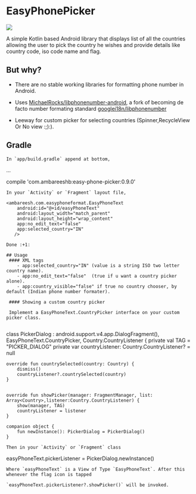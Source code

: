 # EasyPhonePicker
[![](https://img.shields.io/badge/API-9%2B-blue.svg?style=flat)](https://android-arsenal.com/api?level=9)

A simple Kotlin based Android library that displays  list of all the countries allowing the user to pick the country he wishes and provide details like country code, iso code name and flag. 

## But why?

- There are no stable working libraries for formatting phone number in Android.

- Uses [MichaelRocks/libphonenumber-android](https://github.com/MichaelRocks/libphonenumber-android), a fork of becoming de facto number formating standard [googlei18n/libphonenumber](https://github.com/googlei18n/libphonenumber) 

- Leeway for custom picker for selecting countries (Spinner,RecycleView Or No view :;):).

## Gradle

```
In `app/build.gradle` append at bottom,
 ```
 ...
 
 compile 'com.ambareeshb:easy-phone-picker:0.9.0'
 
 ```
In your `Activity` or `Fragment` layout file,
```
<LinearLayout xmlns:android="http://schemas.android.com/apk/res/android"
    xmlns:tools="http://schemas.android.com/tools"
    android:layout_width="match_parent"
    android:layout_height="match_parent"
    android:gravity="center_horizontal"
    xmlns:app="http://schemas.android.com/apk/res-auto"
    tools:context="ambareesh.com.easyphonepicker.MainActivity">

    <ambareesh.com.easyphoneformat.EasyPhoneText
        android:id="@+id/easyPhoneText"
        android:layout_width="match_parent"
        android:layout_height="wrap_content"
        app:no_edit_text="false"
        app:selected_country="IN"
       />

</LinearLayout>

```
Done :+1:

## Usage
 #### XML tags
    - app:selected_country="IN" (value is a string ISO two letter country name).
    - app:no_edit_text="false"  (true if u want a country picker alone).
    - app:country_visible="false" if true no country chooser, by default (Indian phone number formater).
 
 #### Showing a custom country picker   
 
 Implement a EasyPhoneText.CountryPicker interface on your custom picker class.
 
  ```
  class PickerDialog : android.support.v4.app.DialogFragment(), EasyPhoneText.CountryPicker, Country.CountryListener {
    private val TAG = "PICKER_DIALOG"
    private var countryListener: Country.CountryListener? = null


    override fun countrySelected(country: Country) {
        dismiss()
        countryListener?.countrySelected(country)
    }


    override fun showPicker(manager: FragmentManager, list: Array<Country>,listener:Country.CountryListener) {
        show(manager, TAG)
        countryListener = listener
    }
   
    companion object {
        fun newInstance(): PickerDialog = PickerDialog()
    }
    
   ```
Then in your `Activity` or `Fragment` class

```
 easyPhoneText.pickerListener = PickerDialog.newInstance()
 
```
Where `easyPhoneText` is a View of Type `EasyPhoneText`. After this whenever the flag icon is tapped 

`easyPhoneText.pickerListener?.showPicker()` will be invoked.
